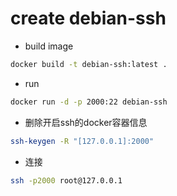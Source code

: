 # create debian-ssh

- build image

```sh
docker build -t debian-ssh:latest .
```

- run

```sh
docker run -d -p 2000:22 debian-ssh
```

- 删除开启ssh的docker容器信息

```sh
ssh-keygen -R "[127.0.0.1]:2000"
```

- 连接

```sh
ssh -p2000 root@127.0.0.1
```
